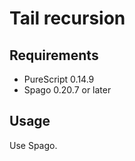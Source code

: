 # Tail recursion

## Requirements
- PureScript 0.14.9
- Spago 0.20.7 or later

## Usage

Use Spago.
